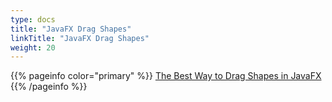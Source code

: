 ```yaml
---
type: docs
title: "JavaFX Drag Shapes"
linkTitle: "JavaFX Drag Shapes"
weight: 20
---
```


{{% pageinfo color="primary" %}}
[The Best Way to Drag Shapes in JavaFX](https://edencoding.com/drag-shapes-javafx/)
{{% /pageinfo %}}

